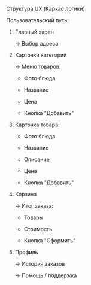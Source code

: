 Структура UX (Каркас логики)


Пользовательский путь:



1. Главный экран
   
   → Выбор адреса




3. Карточки категорий



   → Меню товаров:
   
      - Фото блюда
  
      - Название
        
      - Цена

      - Кнопка "Добавить"



5. Карточка товара:


   
      - Фото блюда
        
      - Название
        
      - Описание
        
      - Цена
        
      - Кнопка "Добавить"
  
        

7. Корзина


   
   → Итог заказа:
   
      - Товары
        
      - Стоимость

      - Кнопка "Оформить"



9. Профиль



   → История заказов
   
   → Помощь / поддержка
